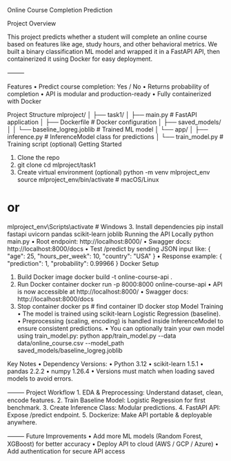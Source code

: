 Online Course Completion Prediction

Project Overview

This project predicts whether a student will complete an online course based on features like age, study hours, and other behavioral metrics.
We built a binary classification ML model and wrapped it in a FastAPI API, then containerized it using Docker for easy deployment.

⸻

Features
	•	Predict course completion: Yes / No
	•	Returns probability of completion
	•	API is modular and production-ready
	•	Fully containerized with Docker

Project Structure
mlproject/
│
├── task1/
│   ├── main.py                # FastAPI application
│   ├── Dockerfile             # Docker configuration
│   ├── saved_models/
│   │   └── baseline_logreg.joblib   # Trained ML model
│   └── app/
│       ├── inference.py       # InferenceModel class for predictions
│       └── train_model.py     # Training script (optional)
Getting Started

1. Clone the repo
2. git clone <your-repo-url>
cd mlproject/task1
2. Create virtual environment (optional)
   python -m venv mlproject_env
source mlproject_env/bin/activate   # macOS/Linux
# or
mlproject_env\Scripts\activate      # Windows
3. Install dependencies
pip install fastapi uvicorn pandas scikit-learn joblib
Running the API Locally
python main.py
	•	Root endpoint: http://localhost:8000/
	•	Swagger docs: http://localhost:8000/docs
	•	Test /predict by sending JSON input like:
{
  "age": 25,
  "hours_per_week": 10,
  "country": "USA"
}
	•	Response example:
{
  "prediction": 1,
  "probability": 0.99966
}
Docker Setup

1. Build Docker image
docker build -t online-course-api .
2. Run Docker container
docker run -p 8000:8000 online-course-api
	•	API is now accessible at http://localhost:8000/
	•	Swagger docs: http://localhost:8000/docs
3. Stop container
docker ps            # find container ID
docker stop <id>
Model Training
	•	The model is trained using scikit-learn Logistic Regression (baseline).
	•	Preprocessing (scaling, encoding) is handled inside InferenceModel to ensure consistent predictions.
	•	You can optionally train your own model using train_model.py:
python app/train_model.py --data data/online_course.csv --model_path saved_models/baseline_logreg.joblib

Key Notes
	•	Dependency Versions:
	•	Python 3.12
	•	scikit-learn 1.5.1
	•	pandas 2.2.2
	•	numpy 1.26.4
	•	Versions must match when loading saved models to avoid errors.

⸻
Project Workflow
	1.	EDA & Preprocessing: Understand dataset, clean, encode features.
	2.	Train Baseline Model: Logistic Regression for first benchmark.
	3.	Create Inference Class: Modular predictions.
	4.	FastAPI API: Expose /predict endpoint.
	5.	Dockerize: Make API portable & deployable anywhere.

⸻
Future Improvements
	•	Add more ML models (Random Forest, XGBoost) for better accuracy
	•	Deploy API to cloud (AWS / GCP / Azure)
	•	Add authentication for secure API access
